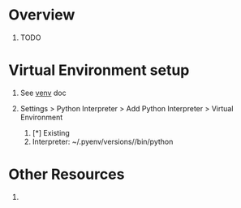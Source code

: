 # Overview
1. TODO

# Virtual Environment setup
1. See [venv](./venv.md) doc

1. Settings > Python Interpreter > Add Python Interpreter > Virtual Environment
    1. [*] Existing
    1. Interpreter: ~/.pyenv/versions/<version>/bin/python


# Other Resources
1.
